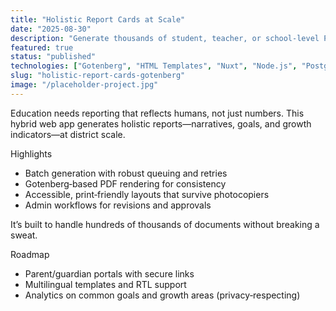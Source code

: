 ```yaml
---
title: "Holistic Report Cards at Scale"
date: "2025-08-30"
description: "Generate thousands of student, teacher, or school‑level PDFs with thoughtful narrative feedback and durable templates."
featured: true
status: "published"
technologies: ["Gotenberg", "HTML Templates", "Nuxt", "Node.js", "PostgreSQL", "Docker"]
slug: "holistic-report-cards-gotenberg"
image: "/placeholder-project.jpg"
---
```


Education needs reporting that reflects humans, not just numbers. This hybrid web app generates holistic reports—narratives, goals, and growth indicators—at district scale.

Highlights

- Batch generation with robust queuing and retries
- Gotenberg‑based PDF rendering for consistency
- Accessible, print‑friendly layouts that survive photocopiers
- Admin workflows for revisions and approvals

It’s built to handle hundreds of thousands of documents without breaking a sweat.

Roadmap

- Parent/guardian portals with secure links
- Multilingual templates and RTL support
- Analytics on common goals and growth areas (privacy‑respecting)
